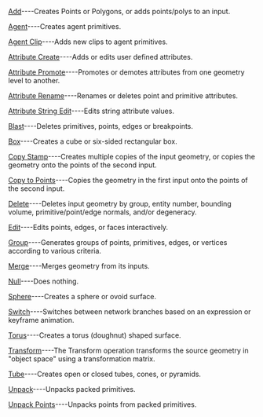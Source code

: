 
[Add]()----Creates Points or Polygons, or adds points/polys to an input.

[Agent]()----Creates agent primitives.

[Agent Clip]()----Adds new clips to agent primitives.

[Attribute Create]()----Adds or edits user defined attributes.

[Attribute Promote]()----Promotes or demotes attributes from one geometry level to another.

[Attribute Rename]()----Renames or deletes point and primitive attributes.

[Attribute String Edit]()----Edits string attribute values.

[Blast]()----Deletes primitives, points, edges or breakpoints.

[Box]()----Creates a cube or six-sided rectangular box.

[Copy Stamp]()----Creates multiple copies of the input geometry, or copies the geometry onto the points of the second input.

[Copy to Points]()----Copies the geometry in the first input onto the points of the second input.

[Delete]()----Deletes input geometry by group, entity number, bounding volume, primitive/point/edge normals, and/or degeneracy.

[Edit]()----Edits points, edges, or faces interactively.

[Group]()----Generates groups of points, primitives, edges, or vertices according to various criteria.

[Merge]()----Merges geometry from its inputs.

[Null]()----Does nothing.

[Sphere]()----Creates a sphere or ovoid surface.

[Switch]()----Switches between network branches based on an expression or keyframe animation.

[Torus]()----Creates a torus (doughnut) shaped surface.

[Transform]()----The Transform operation transforms the source geometry in "object space" using a transformation matrix.

[Tube]()----Creates open or closed tubes, cones, or pyramids.

[Unpack]()----Unpacks packed primitives.

[Unpack Points]()----Unpacks points from packed primitives.

